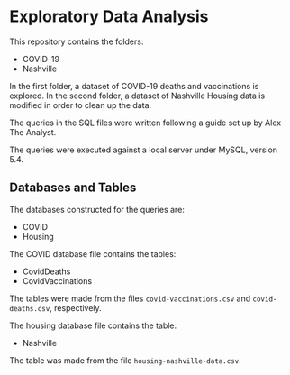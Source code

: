# Exploratory Data Analysis

This repository contains the folders:

- COVID-19
- Nashville

In the first folder, a dataset of COVID-19 deaths and vaccinations is explored.
In the second folder, a dataset of Nashville Housing data is modified in order to clean up the data.

The queries in the SQL files were written following a guide set up by Alex The Analyst.

The queries were executed against a local server under MySQL, version 5.4.

## Databases and Tables

The databases constructed for the queries are:

- COVID
- Housing

The COVID database file contains the tables:

- CovidDeaths
- CovidVaccinations

The tables were made from the files `covid-vaccinations.csv` and `covid-deaths.csv`, respectively.

The housing database file contains the table:

- Nashville

The table was made from the file `housing-nashville-data.csv`.
